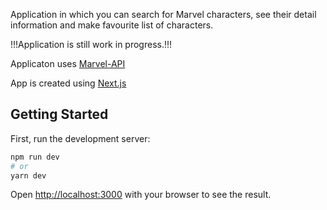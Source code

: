 Application in which you can search for Marvel characters, see their detail information and make favourite list of characters.

!!!Application is still work in progress.!!!

Applicaton uses [Marvel-API](https://developer.marvel.com/)

App is created using [Next.js](https://nextjs.org/)

## Getting Started

First, run the development server:

```bash
npm run dev
# or
yarn dev
```

Open [http://localhost:3000](http://localhost:3000) with your browser to see the result.

